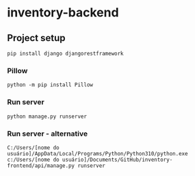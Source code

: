 # inventory-backend

## Project setup

```
pip install django djangorestframework
```

### Pillow

```
python -m pip install Pillow
```

### Run server

```
python manage.py runserver
```

### Run server - alternative
```
C:/Users/[nome do usuário]/AppData/Local/Programs/Python/Python310/python.exe c:/Users/[nome do usuário]/Documents/GitHub/inventory-frontend/api/manage.py runserver
```